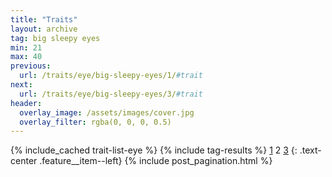 ```yaml
---
title: "Traits"
layout: archive
tag: big sleepy eyes
min: 21
max: 40
previous:
  url: /traits/eye/big-sleepy-eyes/1/#trait
next:
  url: /traits/eye/big-sleepy-eyes/3/#trait
header:
  overlay_image: /assets/images/cover.jpg
  overlay_filter: rgba(0, 0, 0, 0.5)
---
```

{% include_cached trait-list-eye %}
{% include tag-results %}
[1](/traits/eye/big-sleepy-eyes/1/#trait) 2 [3](/traits/eye/big-sleepy-eyes/3/#trait) 
{: .text-center .feature__item--left}
{% include post_pagination.html %}
